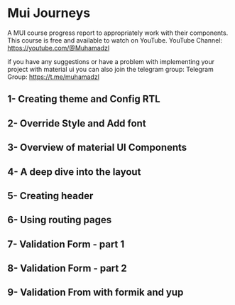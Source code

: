# Mui Journeys
A MUI course progress report to appropriately work with their components.
This course is free and available to watch on YouTube.
YouTube Channel: https://youtube.com/@Muhamadzl

if you have any suggestions or have a problem with implementing your project with material ui you can also join the telegram group:
Telegram Group: https://t.me/muhamadzl

## 1- Creating theme and Config RTL
## 2- Override Style and Add font
## 3- Overview of material UI Components
## 4- A deep dive into the layout
## 5- Creating header
## 6- Using routing pages
## 7- Validation Form - part 1
## 8- Validation Form - part 2
## 9- Validation From with formik and yup
